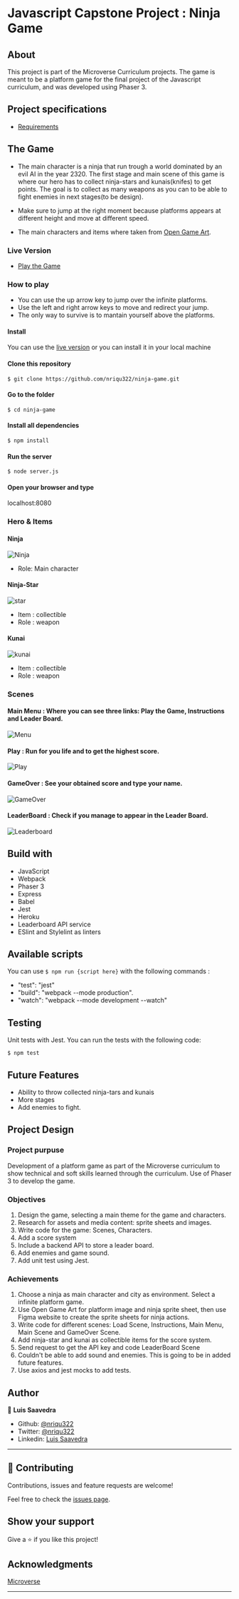 # Javascript Capstone Project : Ninja Game
  
## About
This project is part of the Microverse Curriculum projects. The game is meant to be a platform game for the final project of the Javascript curriculum, 
and was developed using Phaser 3.

## Project specifications
* [Requirements](https://www.notion.so/Platform-game-4a55a7d1fcc245bcb012c76814764712)

## The Game

- The main character is a ninja that run trough a world dominated by an evil AI in the year 2320. The first stage and main scene of this game is where our hero has to collect ninja-stars and kunais(knifes) to get points. The goal is to collect as many weapons as you can to be able to fight enemies in next stages(to be design).

- Make sure to jump at the right moment because platforms appears at different height and move at different speed.

- The main characters and items where taken from [Open Game Art](https://opengameart.org/).

### Live Version

* [Play the Game](https://still-river-44514.herokuapp.com/)

### How to play

* You can use the up arrow key to jump over the infinite platforms.
* Use the left and right arrow keys to move and redirect your jump.
* The only way to survive is to mantain yourself above the platforms.

#### Install

You can use the [live version](https://still-river-44514.herokuapp.com/) or you can install it in your local machine

#### Clone this repository

``` $ git clone https://github.com/nriqu322/ninja-game.git ```

#### Go to the folder

``` $ cd ninja-game ```

#### Install all dependencies

``` $ npm install ```

#### Run the server

``` $ node server.js ```

#### Open your browser and type

localhost:8080

### Hero & Items

#### Ninja
![Ninja](src/assets/screenshots/screenshot-hero.png)

- Role: Main character

#### Ninja-Star
![star](src/assets/images/ninja-star.png)

- Item : collectible
- Role : weapon

#### Kunai
![kunai](src/assets/images/Kunai.png)

- Item : collectible
- Role : weapon

### Scenes

#### Main Menu : Where you can see three links: Play the Game, Instructions and Leader Board.
![Menu](src/assets/screenshots/screenshot-menu.png)

#### Play : Run for you life and to get the highest score.
![Play](src/assets/screenshots/screenshot-play.png)

#### GameOver : See your obtained score and type your name.
![GameOver](src/assets/screenshots/screenshot-over.png)

#### LeaderBoard : Check if you manage to appear in the Leader Board.
![Leaderboard](src/assets/screenshots/screenshot-leaderboard.png)

## Build with
* JavaScript
* Webpack
* Phaser 3
* Express
* Babel
* Jest
* Heroku
* Leaderboard API service
* ESlint and Stylelint as linters

## Available scripts
You can use ``` $ npm run {script here} ``` with the following commands :

- "test": "jest"
- "build": "webpack --mode production".
- "watch": "webpack --mode development --watch"

## Testing
Unit tests with Jest. You can run the tests with the following code:

``` $ npm test ```

## Future Features
* Ability to throw collected ninja-tars and kunais
* More stages
* Add enemies to fight.

## Project Design

### Project purpuse
Development of a platform game as part of the Microverse curriculum to show technical and soft skills learned through the curriculum. Use of Phaser 3 to develop the game.

### Objectives
1. Design the game, selecting a main theme for the game and characters.
2. Research for assets and media content: sprite sheets and images.
3. Write code for the game: Scenes, Characters.
4. Add a score system
5. Include a backend API to store a leader board.
6. Add enemies and game sound. 
7. Add unit test using Jest.

### Achievements
1. Choose a ninja as main character and city as environment. Select a infinite platform game.
2. Use Open Game Art for platform image and ninja sprite sheet, then use Figma website to create the sprite sheets for ninja actions.
3. Write code for different scenes: Load Scene, Instructions, Main Menu, Main Scene and GameOver Scene.
4. Add ninja-star and kunai as collectible items for the score system.
5. Send request to get the API key and code LeaderBoard Scene
6. Couldn't be able to add sound and enemies. This is going to be in added future features.
7. Use axios and jest mocks to add tests.

## Author

👤 **Luis Saavedra**
- Github: [@nriqu322](https://github.com/nriqu322)
- Twitter: [@nriqu322](https://twitter.com/nriqu322)
- Linkedin: [Luis Saavedra](https://linkedin.com/in/luis-saavedra-sanchez/)

---

## 🤝 Contributing

Contributions, issues and feature requests are welcome!

Feel free to check the [issues page](issues/).

## Show your support

Give a ⭐️ if you like this project!

## Acknowledgments

[Microverse](https://microverse.org)

---
